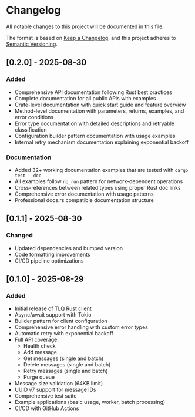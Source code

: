 # Changelog

All notable changes to this project will be documented in this file.

The format is based on [Keep a Changelog](https://keepachangelog.com/en/1.0.0/),
and this project adheres to [Semantic Versioning](https://semver.org/spec/v2.0.0.html).

## [0.2.0] - 2025-08-30

### Added
- Comprehensive API documentation following Rust best practices
- Complete documentation for all public APIs with examples
- Crate-level documentation with quick start guide and feature overview
- Method-level documentation with parameters, returns, examples, and error conditions
- Error type documentation with detailed descriptions and retryable classification
- Configuration builder pattern documentation with usage examples
- Internal retry mechanism documentation explaining exponential backoff

### Documentation
- Added 32+ working documentation examples that are tested with `cargo test --doc`
- All examples follow `no_run` pattern for network-dependent operations
- Cross-references between related types using proper Rust doc links
- Comprehensive error documentation with usage patterns
- Professional docs.rs compatible documentation structure

## [0.1.1] - 2025-08-30

### Changed
- Updated dependencies and bumped version
- Code formatting improvements
- CI/CD pipeline optimizations

## [0.1.0] - 2025-08-29

### Added
- Initial release of TLQ Rust client
- Async/await support with Tokio
- Builder pattern for client configuration
- Comprehensive error handling with custom error types
- Automatic retry with exponential backoff
- Full API coverage:
  - Health check
  - Add message
  - Get messages (single and batch)
  - Delete messages (single and batch)
  - Retry messages (single and batch)
  - Purge queue
- Message size validation (64KB limit)
- UUID v7 support for message IDs
- Comprehensive test suite
- Example applications (basic usage, worker, batch processing)
- CI/CD with GitHub Actions